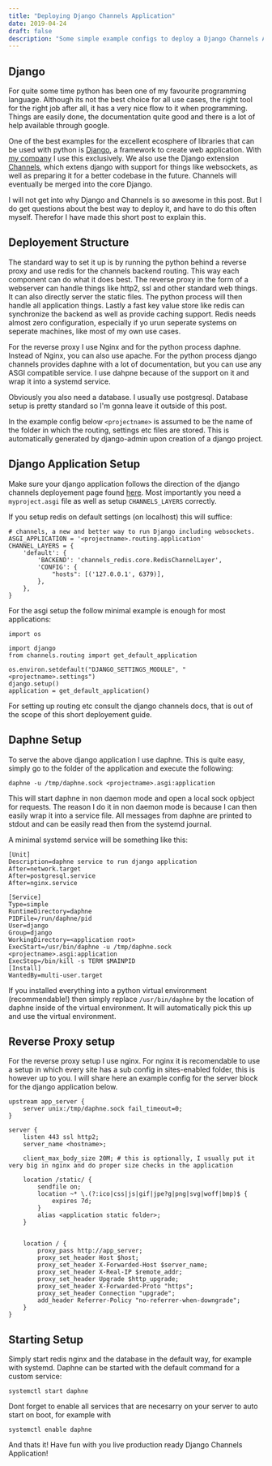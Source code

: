 ```yaml
---
title: "Deploying Django Channels Application"
date: 2019-04-24
draft: false
description: "Some simple example configs to deploy a Django Channels Application"
---
```


## Django
For quite some time python has been one of my favourite programming language. Although its not the best choice for all use cases, the right tool for the right job after all, it has a very nice flow to it when programming. Things are easily done, the documentation quite good and there is a lot of help available through google.

One of the best examples for the excellent ecosphere of libraries that can be used with python is [Django](https://www.djangoproject.com/), a framework to create web application. With [my company](https://kolibrisolutions.nl/) I use this exclusively. We also use the Django extension [Channels](https://channels.readthedocs.io/en/latest/), which extens django with support for things like websockets, as well as preparing it for a better codebase in the future. Channels will eventually be merged into the core Django.

I will not get into why Django and Channels is so awesome in this post. But I do get questions about the best way to deploy it, and have to do this often myself. Therefor I have made this short post to explain this.

## Deployement Structure
The standard way to set it up is by running the python behind a reverse proxy and use redis for the channels backend routing. This way each component can do what it does best. The reverse proxy in the form of a webserver can handle things like http2, ssl and other standard web things. It can also directly server the static files. The python process will then handle all application things. Lastly a fast key value store like redis can synchronize the backend as well as provide caching support. Redis needs almost zero configuration, especially if yo urun seperate systems on seperate machines, like most of my own use cases.

For the reverse proxy I use Nginx and for the python process daphne. Instead of Nginx, you can also use apache. For the python process django channels provides daphne with a lot of documentation, but you can use any ASGI compatible service. I use dahpne because of the support on it and wrap it into a systemd service.

Obviously you also need a database. I usually use postgresql. Database setup is pretty standard so I'm gonna leave it outside of this post.

In the example config below ```<projectname>``` is assumed to be the name of the folder in which the routing, settings etc files are stored. This is automatically generated by django-admin upon creation of a django project.

## Django Application Setup
Make sure your django application follows the direction of the django channels deployement page found [here](https://channels.readthedocs.io/en/latest/deploying.html). Most importantly you need a ```myproject.asgi``` file as well as setup ```CHANNELS_LAYERS``` correctly.

If you setup redis on default settings (on localhost) this will suffice:
```
# channels, a new and better way to run Django including websockets.
ASGI_APPLICATION = '<projectname>.routing.application'
CHANNEL_LAYERS = {
    'default': {
        'BACKEND': 'channels_redis.core.RedisChannelLayer',
        'CONFIG': {
            "hosts": [('127.0.0.1', 6379)],
        },
    },
}
```

For the asgi setup the follow minimal example is enough for most applications:
```
import os

import django
from channels.routing import get_default_application

os.environ.setdefault("DJANGO_SETTINGS_MODULE", "<projectname>.settings")
django.setup()
application = get_default_application()

```
For setting up routing etc consult the django channels docs, that is out of the scope of this short deployement guide.

## Daphne Setup
To serve the above django application I use daphne. This is quite easy, simply go to the folder of the application and execute the following:
```
daphne -u /tmp/daphne.sock <projectname>.asgi:application
```
This will start daphne in non daemon mode and open a local sock opbject for requests. The reason I do it in non daemon mode is because I can then easily wrap it into a service file. All messages from daphne are printed to stdout and can be easily read then from the systemd journal.

A minimal systemd service will be something like this:
```
[Unit]
Description=daphne service to run django application
After=network.target
After=postgresql.service
After=nginx.service

[Service]
Type=simple
RuntimeDirectory=daphne
PIDFile=/run/daphne/pid
User=django
Group=django
WorkingDirectory=<application root>
ExecStart=/usr/bin/daphne -u /tmp/daphne.sock <projectname>.asgi:application
ExecStop=/bin/kill -s TERM $MAINPID
[Install]
WantedBy=multi-user.target
```

If you installed everything into a python virtual environment (recommendable!) then simply replace ```/usr/bin/daphne``` by the location of daphne inside of the virtual environment. It will automatically pick this up and use the virtual environment.

## Reverse Proxy setup
For the reverse proxy setup I use nginx. For nginx it is recomendable to use a setup in which every site has a sub config in sites-enabled folder, this is however up to you. I will share here an example config for the server block for the django application below.
```
upstream app_server {
    server unix:/tmp/daphne.sock fail_timeout=0;
}

server {
    listen 443 ssl http2;
    server_name <hostname>;
    
    client_max_body_size 20M; # this is optionally, I usually put it very big in nginx and do proper size checks in the application
    
    location /static/ {
        sendfile on;
        location ~* \.(?:ico|css|js|gif|jpe?g|png|svg|woff|bmp)$ {
            expires 7d;
        }
        alias <application static folder>;
    }
    
    
    location / {
        proxy_pass http://app_server;
        proxy_set_header Host $host;
        proxy_set_header X-Forwarded-Host $server_name;
        proxy_set_header X-Real-IP $remote_addr;
        proxy_set_header Upgrade $http_upgrade;
        proxy_set_header X-Forwarded-Proto "https";
        proxy_set_header Connection "upgrade";
        add_header Referrer-Policy "no-referrer-when-downgrade";
    }
}
```

## Starting Setup
Simply start redis nginx and the database in the default way, for example with systemd. Daphne can be started with the default command for a custom service:
```
systemctl start daphne
```
Dont forget to enable all services that are necesarry on your server to auto start on boot, for example with
```
systemctl enable daphne
```

And thats it! Have fun with you live production ready Django Channels Application!
